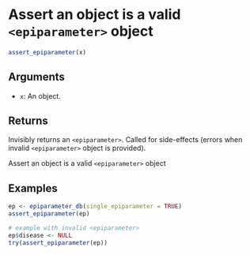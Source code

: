 # Assert an object is a valid `<epiparameter>` object

```r
assert_epiparameter(x)
```

## Arguments

- `x`: An object.

## Returns

Invisibly returns an `<epiparameter>`. Called for side-effects (errors when invalid `<epiparameter>` object is provided).

Assert an object is a valid `<epiparameter>` object

## Examples

```r
ep <- epiparameter_db(single_epiparameter = TRUE)
assert_epiparameter(ep)

# example with invalid <epiparameter>
ep$disease <- NULL
try(assert_epiparameter(ep))
```
